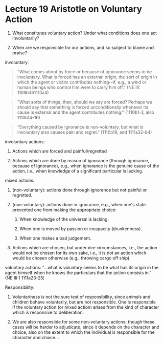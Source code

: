 # Lecture 19 Aristotle on Voluntary Action 

1. What constitutes voluntary action? Under what conditions does one act involuntarily? 

1. When are we responsible for our actions, and so subject to blame and praise?  

involuntary: 

> "What comes about by force or because of ignorance seems to be involuntary.  What is forced has an external origin, the sort of origin in which the agent or victim contributes nothing--if, e.g., a wind or human beings who control him were to carry him off." (NE III: 1109b361110a4) 

> "What sorts of things, then, should we say are forced?  Perhaps we should say that something is forced unconditionally whenever its cause is external and the agent contributes nothing." (1110b1-3, also 1110b14-16) 

> "Everything caused by ignorance is non-voluntary, but what is involuntary also causes pain and regret." (1110b19, and 1111a32-b4) 

involuntary actions: 

1. Actions which are forced and painful/regretted 

1. Actions which are done by reason of ignorance (through ignorance, because of ignorance), e.g., when ignorance is the genuine cause of the action, i.e., when knowledge of a significant particular is lacking. 

mixed actions: 

1. (non-voluntary): actions done through ignorance but not painful or regretted. 

1. (non-voluntary): actions done in ignorance, e.g., when one's state prevented one from making the appropriate choice: 

   1. When knowledge of the universal is lacking. 
  
   1. When one is moved by passion or incapacity (drunkenness). 
  
   1. When one makes a bad judgement. 

1. Actions which are chosen, but under dire circumstances, i.e., the action would not be chosen for its own sake, i.e., it is not an action which would be chosen otherwise (e.g., throwing cargo off ship). 

voluntary actions: "…what is voluntary seems to be what has its origin in the agent himself when he knows the particulars that the action consists in." (NE III:1 1111a23-25) 

Responsibility: 

1. Voluntariness is not the sure test of responsibility, since animals and children behave voluntarily, but are not responsible. One is responsible if the voluntary action (or mixed action) arises from the kind of character which is responsive to deliberation. 

1. We are also responsible for some non-voluntary actions; though these cases will be harder to adjudicate, since it depends on the character and choice, also on the extent to which the individual is responsible for the character and choice... 